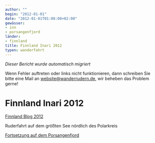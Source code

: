 ```yaml
---
author: ""
begin: "2012-01-01"
date: "2012-01-01T01:00:00+02:00"
gewässer:
- inn
- porsangenfjord
länder:
- finnland
title: Finnland Inari 2012
typen: wanderfahrt
---
```



*Dieser Bericht wurde automatisch migriert*

Wenn Fehler auftreten oder links nicht funktionieren, dann schreiben Sie bitte eine Mail an website@wanderrudern.de, wir beheben das Problem gerne!



# Finnland Inari 2012


[Finnland Blog 2012](/berichte/2012/finnland_inari_blog_2012)

Ruderfahrt auf dem größten See nördlich des Polarkreis

[Fortsetzung auf dem Porsangenfjord](/berichte/2012/nordkap_2012)

